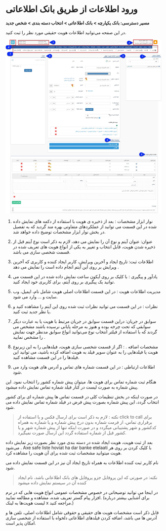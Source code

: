 # ورود اطلاعات از طریق بانک اطلاعاتی 
**مسیر دسترسی:  بانک یکپارچه > بانک اطلاعاتی > انتخاب دسته بندی > شخص جدید**

در این صفحه می‌توانید اطلاعات هویت حقیقی مورد نظر را ثبت کنید.

![](bank7.jpg)

1. نوار ابزار مشخصات : بعد از ذخیره ی هویت با استفاده از دکمه های نمایش داده شده در این قسمت می توانید از عملکردهای متفاوتی بهره مند گردید که به تفصیل در بخش نوار ابزار مشخصات توضیح داده خواهد شد.

2. عنوان: عنوان آیتم و نوع آن را نمایش می دهد، لازم به ذکر است نوع  آیتم قبل از ذخیره  شدن هویت، قابل انتخاب و تغییر به یکی از انواع هویت های تعریف شده در قسمت شخصی سازی می باشد. 

3. اطلاعات ثبت: تاریخ ایجاد و آخرین ویرایش، کاربر ایجاد کننده و کاربری که آخرین ویرایش بر روی این آیتم انجام داده است را نمایش می دهد .

4. یادآور و پیگیری : با کلیک بر روی آیکون ساعت نمایش داده شده در این قسمت می توانید یک پیگیری بر روی آیتم، برای کاربری خود ایجاد کنید.

5. مدیریت اطلاعات هویت : در این قسمت اطلاعات اصلی هویت شامل نام، ایمیل، وب سایت و ... وارد می شود.

6. نظرات : در این قسمت می توانید نظرات ثبت شده روی این آیتم را مشاهده کنید و یا نظر جدید ثبت کنید.

7. سوابق در جریان: دراین قسمت سوابق در جریان مرتبط با هویت یا به عبارت دیگر سوابقی که تحت چرخه بوده و هنوز به مرحله پایانی نرسیده باشند مشخص می گردند که با استفاده از فیلتر انتخاب نوع می‌توانید انواع سوابق مدنظر جهت نمایش را مشخص نمایید .

8. مشخصات اضافه . : اگر از قسمت شخصی سازی هویت، فیلدهایی را به این زیرنوع هویت یا فیلدهایی را به عنوان سوپر فیلد به هویت اضافه کرده باشید، می توانید این فیلدها را در این قسمت مشاهده کنید.

9. اطلاعات ارتباطی : در این قسمت شماره های تماس و آدرس های هویت وارد می شود.

هنگام ثبت شماره تماس برای هویت ها، میتوان پیش شماره کشور را انتخاب نمود. این پیش شماره به صورت لیست در کنار فیلد شماره تماس نمایش داده میشود.

در صورت اینکه در بخش تنظیمات کلی در قسمت تماس ها پیش شماره ای برای کشور انتخاب گردد، این پیش شماره بصورت پیش فرض در فیلد شماره تماس نمایش داده می شود.

> نکته : لازم به ذکر است برای ارسال فکس و یا استفاده از click to call  برای برقراری تماس، از فرمت شماره بدون  درج پیش شماره و یا شماره به همراه کدکشور و شهر پشتیبانی میگردد و در صورت اینکه تنها از پیش شماره شهر و یا کشور قبل از شماره استفاده گردد این ارسال صورت نمیگیرد.

بعد از ثبت هویت، هویت ایجاد شده در دسته بندی مورد نظر بصورت زیر نمایش داده می‌شود .
Axe safe liste hoviat ha dar banke etelaati
با کلیک کردن بر روی هر هویت میتوانید مشخصات ثبت شده برای آن هویت را مشاهده کرد.

نام کاربر ثبت کننده اطلاعات به همراه تاریخ ایجاد آن نیز در این قسمت نمایش داده می شود.

> نکته: در صورتی که این پروفایل جزو پروفایل های بانک اطلاعاتی باشد، نام ایجاد کننده آن  در سیستم نمایش داده میشود

 در اینجا می توانید توضیحاتی در خصوص مشخصات عمومی انواع هویت هایی که در نرم افزار پیام گستر تعریف شده، مشاهده و مطالعه نمایید. (برای آشنایی بیشتر درباره لیست هویت‌ها به لینک x مراجعه کنید.)

قابل ذکر است مشخصات هویت های حقیقی و حقوقی شامل اطلاعات اصلی، تلفن ها و آدرس ها می باشد، اضافه کردن فیلدهای اطلاعاتی دلخواه با استفاده از شخصی سازی  امکان پذیر است.


